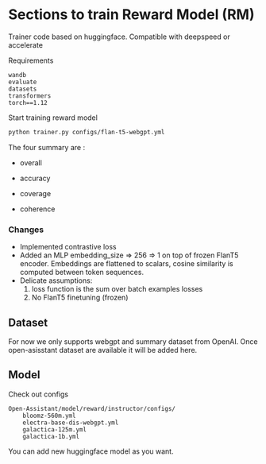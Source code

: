 # Sections to train Reward Model (RM)

Trainer code based on huggingface. Compatible with deepspeed or accelerate

Requirements

```
wandb
evaluate
datasets
transformers
torch==1.12
```

Start training reward model

```bash
python trainer.py configs/flan-t5-webgpt.yml
```

The four summary are :

- overall

- accuracy

- coverage

- coherence

### Changes
- Implemented contrastive loss
- Added an MLP embedding_size => 256 => 1 on top of frozen FlanT5 encoder. Embeddings are flattened to scalars, cosine similarity is computed between token sequences.
- Delicate assumptions: 
	1. loss function is the sum over batch examples losses
	2. No FlanT5 finetuning (frozen)

## Dataset

For now we only supports webgpt and summary dataset from OpenAI. Once
open-asisstant dataset are available it will be added here.

## Model

Check out configs

```
Open-Assistant/model/reward/instructor/configs/
    bloomz-560m.yml
    electra-base-dis-webgpt.yml
    galactica-125m.yml
    galactica-1b.yml
```

You can add new huggingface model as you want.

